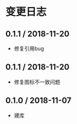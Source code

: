 # 变更日志

## 0.1.1 / 2018-11-20

- 修复引用bug

## 0.1.1 / 2018-11-20

- 修复图标不一致问题

## 0.1.0 / 2018-11-07

- 建库
